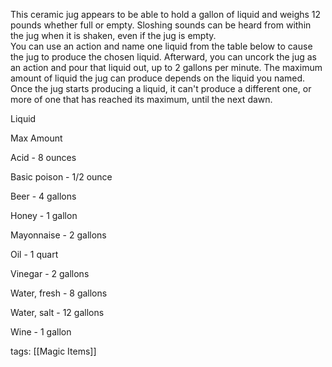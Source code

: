 This ceramic jug appears to be able to hold a gallon of liquid and weighs 12 pounds whether full or empty. Sloshing sounds can be heard from within the jug when it is shaken, even if the jug is empty.   
You can use an action and name one liquid from the table below to cause the jug to produce the chosen liquid. Afterward, you can uncork the jug as an action and pour that liquid out, up to 2 gallons per minute. The maximum amount of liquid the jug can produce depends on the liquid you named.   
Once the jug starts producing a liquid, it can't produce a different one, or more of one that has reached its maximum, until the next dawn.   

Liquid

Max Amount

Acid - 8 ounces

Basic poison - 1/2 ounce

Beer - 4 gallons

Honey - 1 gallon

Mayonnaise - 2 gallons

Oil - 1 quart

Vinegar - 2 gallons

Water, fresh - 8 gallons

Water, salt - 12 gallons

Wine - 1 gallon

tags: [[Magic Items]]